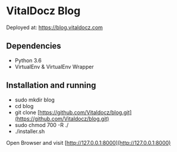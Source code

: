 # VitalDocz Blog
Deployed at: https://blog.vitaldocz.com

## Dependencies

* Python 3.6
* VirtualEnv & VirtualEnv Wrapper


## Installation and running

* sudo mkdir blog
* cd blog
* git clone [https://github.com/Vitaldocz/blog.git](https://github.com/Vitaldocz/blog.git)
* sudo chmod 700 -R ./
* ./installer.sh

Open Browser and visit [http://127.0.0.1:8000](http://127.0.0.1:8000)